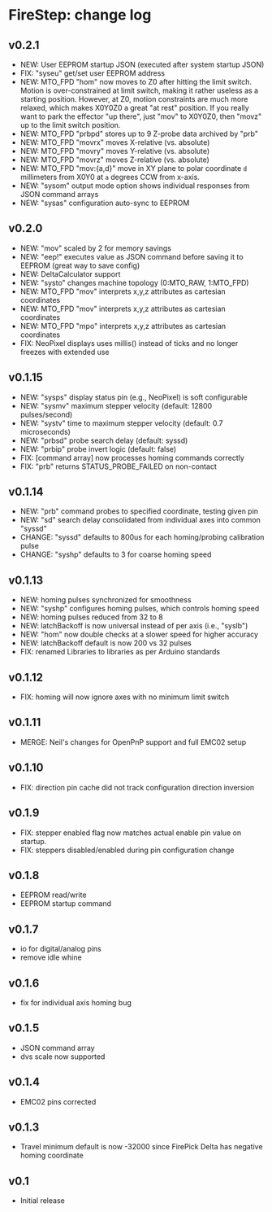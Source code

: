 FireStep: change log
====================

v0.2.1
------
* NEW: User EEPROM startup JSON (executed after system startup JSON)
* FIX: "syseu" get/set user EEPROM address 
* NEW: MTO_FPD "hom" now moves to Z0 after hitting the limit switch. Motion is over-constrained at limit switch, making it rather useless as a starting position. However, at Z0, motion constraints are much more relaxed, which makes X0Y0Z0 a great "at rest" position. If you really want to park the effector "up there", just "mov" to X0Y0Z0, then "movz" up to the limit switch position.
* NEW: MTO_FPD "prbpd" stores up to 9 Z-probe data archived by "prb"
* NEW: MTO_FPD "movrx" moves X-relative (vs. absolute)
* NEW: MTO_FPD "movry" moves Y-relative (vs. absolute)
* NEW: MTO_FPD "movrz" moves Z-relative (vs. absolute)
* NEW: MTO_FPD "mov:{a,d}" move in XY plane to polar coordinate `d` millimeters from X0Y0 at `a` degrees CCW from x-axis.
* NEW: "sysom" output mode option shows individual responses from JSON command arrays
* NEW: "sysas" configuration auto-sync to EEPROM

v0.2.0
------
* NEW: "mov" scaled by 2 for memory savings
* NEW: "eep!" executes value as JSON command before saving it to EEPROM (great way to save config)
* NEW: DeltaCalculator support
* NEW: "systo" changes machine topology (0:MTO_RAW, 1:MTO_FPD)
* NEW: MTO_FPD "mov" interprets x,y,z attributes as cartesian coordinates
* NEW: MTO_FPD "mov" interprets x,y,z attributes as cartesian coordinates
* NEW: MTO_FPD "mpo" interprets x,y,z attributes as cartesian coordinates
* FIX: NeoPixel displays uses millis() instead of ticks and no longer freezes with extended use

v0.1.15
-------
* NEW: "sysps" display status pin (e.g., NeoPixel) is soft configurable
* NEW: "sysmv" maximum stepper velocity (default: 12800 pulses/second) 
* NEW: "systv" time to  maximum stepper velocity (default: 0.7 microseconds) 
* NEW: "prbsd" probe search delay (default: syssd)
* NEW: "prbip" probe invert logic (default: false)
* FIX: [command array] now processes homing commands correctly
* FIX: "prb" returns STATUS_PROBE_FAILED on non-contact

v0.1.14
-------
* NEW: "prb" command probes to specified coordinate, testing given pin
* NEW: "sd" search delay consolidated from individual axes into common "syssd"	
* CHANGE: "syssd" defaults to 800us for each homing/probing calibration pulse
* CHANGE: "syshp" defaults to 3 for coarse homing speed

v0.1.13
------
* NEW: homing pulses synchronized for smoothness
* NEW: "syshp" configures homing pulses, which controls homing speed
* NEW: homing pulses reduced from 32 to 8
* NEW: latchBackoff is now universal instead of per axis (i.e., "syslb")
* NEW: "hom" now double checks at a slower speed for higher accuracy
* NEW: latchBackoff default is now 200 vs 32 pulses
* FIX: renamed Libraries to libraries as per Arduino standards

v0.1.12
------
* FIX: homing will now ignore axes with no minimum limit switch

v0.1.11
------
* MERGE: Neil's changes for OpenPnP support and full EMC02 setup

v0.1.10
------
* FIX: direction pin cache did not track configuration direction inversion

v0.1.9
------
* FIX: stepper enabled flag now matches actual enable pin value on startup.
* FIX: steppers disabled/enabled during pin configuration change

v0.1.8
------
* EEPROM read/write
* EEPROM startup command

v0.1.7
------
* io for digital/analog pins
* remove idle whine

v0.1.6
------
* fix for individual axis homing bug 

v0.1.5
------
* JSON command array
* dvs scale now supported

v0.1.4
------
* EMC02 pins corrected

v0.1.3
------
* Travel minimum default is now -32000 since FirePick Delta has negative homing coordinate

v0.1
------
* Initial release

